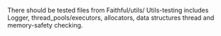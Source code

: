 There should be tested files from Faithful/utils/
Utils-testing includes Logger, thread_pools/executors, allocators,
data structures thread and memory-safety checking.